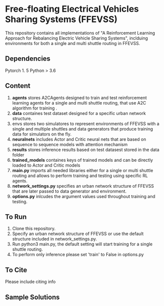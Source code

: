 # Free-floating Electrical Vehicles Sharing Systems (FFEVSS)
This repository contains all implementations of "A Reinforcement Learning Approach for Rebalancing Electric Vehicle
Sharing Systems", inclduing environments for both a single and multi shuttle routing in FFEVSS. 

## Dependencies 
Pytorch 1. 5 
Python > 3.6 

## Content 
1. **agents** stores A2CAgents designed to train and test reinforcement learning agents for a single and multi shuttle routing, that use A2C algorithm for training . 
2. **data** containes test dataset designed for a specific urban network structure. 
3. envs stores two simulatores to represent environments of FFEVSS with a single and multiple shuttles and data generators that produce training data for simulators on the fly. 
4. **neuralnets** includes Actor and Critic neural nets that are based on sequence to sequence models with attention mechanism 
5. **results** stores inference results based on test datasest stored in the data folder 
6. **trained_models** containes keys of trained models and can be directly loaded to Actor and Critic models 
7. **main.py** imports all needed libraries either for a single or multi shuttle routing and allows to perform training and testing using specific RL agents.
8. **network_settings.py** specifies an urban network structure of FFEVSS that are later passed to data generator and environment. 
9. **options.py** inlcudes the argument values used throughout training and testing. 

## To Run 
1. Clone this repository. 
2. Specify an urban network structure of FFEVSS or use the default structure included in network_settings.py. 
3. Run python3 main.py, the default setting will start training for a single shuttle routing. 
4. To perform only inference please set 'train' to False in options.py 

## To Cite 
Please include citing info

## Sample Solutions 
